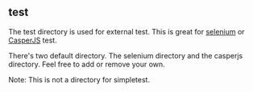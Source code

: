 test
----

The test directory is used for external test. This is great for
[selenium](http://seleniumhq.org/) or [CasperJS](http://casperjs.org/) test.

There's two default directory. The selenium directory and the casperjs
directory. Feel free to add or remove your own.

Note: This is not a directory for simpletest.

